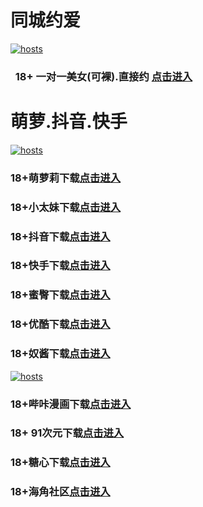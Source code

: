 # 同城约爱
[](#聊天)
[![hosts](https://av8600.github.io/image/ha1.jpg)](#22-如何修改hosts)
###    18+ 一对一美女(可裸).直接约 [点击进入](https://jy1024-1317033022.cos.accelerate.myqcloud.com/location.html?t=001gz_298)
# 萌萝.抖音.快手
[](#聊天)
[![hosts](https://av8600.github.io/image/ha2.jpg)](#22-如何修改hosts)
### 18+萌萝莉下载[点击进入](https://90ez4xml4c6u.top/?channel_code=MIM07BG)
### 18+小太妹下载[点击进入](https://i6rcnjffjy1s.top/?channel_code=MIM03BG)
### 18+抖音下载[点击进入](https://rjicxe1g7mcb.top/?channel_code=MIM05BG1)
### 18+快手下载[点击进入](https://4uawx1si1so4.top/?channel_code=MIM04BG1)
### 18+蜜臀下载[点击进入](https://qijn66kshwsk.top/?channel_code=MIM18BGG)
### 18+优酷下载[点击进入](https://etjvre5sz1lo.top/?channel_code=MIM13BG)
### 18+奴酱下载[点击进入](https://p801kkosonua.top/?channel_code=MIM17BG2)
[](#聊天)
[![hosts](https://av8600.github.io/image/ha3.jpg)](#22-如何修改hosts)
### 18+哔咔漫画下载[点击进入](https://bkiwgn67.com?ch=oebg21bk)
### 18+ 91次元下载[点击进入](https://917xc2kn.com/?ch=oebg21cy)
### 18+糖心下载[点击进入](https://txa4qn21.com/?_c=oebg31tx)
### 18+海角社区[点击进入](https://d.hj63yu.com/?channel=ykhjqq1)


